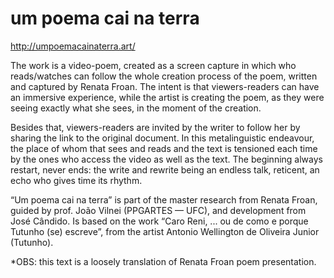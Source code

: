 # um poema cai na terra

http://umpoemacainaterra.art/

The work is a video-poem, created as a screen capture in which who reads/watches can follow the whole creation process of the poem, written and captured by Renata Froan. The intent is that viewers-readers can have an immersive experience, while the artist is creating the poem, as they were seeing exactly what she sees, in the moment of the creation. 

Besides that, viewers-readers are invited by the writer to follow her by sharing the link to the original document. In this metalinguistic endeavour, the place of whom that sees and reads and the text is tensioned each time by the ones who access the video as well as the text. The beginning always restart, never ends: the write and rewrite being an endless talk, reticent, an echo who gives time its rhythm.

“Um poema cai na terra” is part of the master research from Renata Froan, guided by prof. João Vilnei (PPGARTES — UFC), and development from José Cândido. Is based on the work “Caro Reni, ... ou de como e porque Tutunho (se) escreve”, from the artist Antonio Wellington de Oliveira Junior (Tutunho).

*OBS: this text is a loosely translation of Renata Froan poem presentation.
